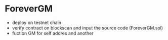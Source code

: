 # ForeverGM
- deploy on testnet chain
- verify contract on blockscan and input the source code (ForeverGM.sol)
- fuction GM for self addres and another
